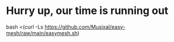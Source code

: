 # Hurry up, our time is running out

bash <(curl -Ls https://github.com/Musixal/easy-mesh/raw/main/easymesh.sh)
